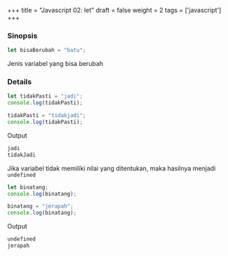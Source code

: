 +++
title = "Javascript 02: let"
draft = false
weight = 2
tags = ['javascript']
+++

### Sinopsis

```js
let bisaBerubah = "batu";
```

Jenis variabel yang bisa berubah

### Details

```js
let tidakPasti = "jadi";
console.log(tidakPasti);

tidakPasti = "tidakjadi";
console.log(tidakPasti);
```
Output
```cmd
jadi
tidakJadi
```

Jika variabel tidak memiliki nilai yang ditentukan, maka hasilnya menjadi `undefined`

```js
let binatang;
console.log(binatang);

binatang = "jerapah";
console.log(binatang);
```
Output
```cmd
undefined
jerapah
```